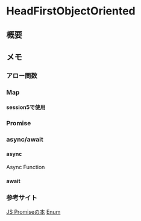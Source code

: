 # HeadFirstObjectOriented

## 概要



## メモ

### アロー関数

### Map
#### session5で使用

### Promise

### async/await
#### async
Async Function

#### await

### 参考サイト
<a href="https://azu.github.io/promises-book/">JS Promiseの本</a>
<a href="https://blog.mitsuruog.info/2018/01/typescript-emun-tips">Enum</a>
